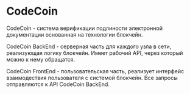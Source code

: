# CodeCoin
CodeCoin - система верификации подлиности электронной документации основанная на технологии блокчейн.

CodeCoin BackEnd - серверная часть для каждого узла в сети, реализующая логику блокчейн. Имеет рабочий API, через который можно к нему обращатся.

CodeCoin FrontEnd - пользовательская часть, реализует интерфейс взаимодествия пользователя с системой блокчейн. Все запросы отправляются к API CodeCoin BackEnd.
